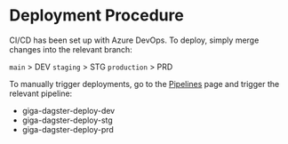# Deployment Procedure

CI/CD has been set up with Azure DevOps. To deploy, simply merge changes into the
relevant branch:

`main` > DEV
`staging` > STG
`production` > PRD

To manually trigger deployments, go to
the [Pipelines](https://unicef.visualstudio.com/OI-GIGA/_build) page and trigger
the relevant pipeline:

- giga-dagster-deploy-dev
- giga-dagster-deploy-stg
- giga-dagster-deploy-prd
